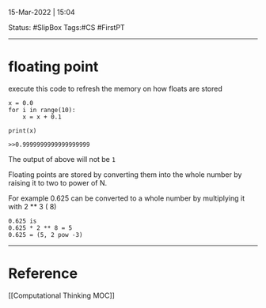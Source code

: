 15-Mar-2022 | 15:04

Status: #SlipBox 
Tags:#CS #FirstPT 

---
# floating point
execute this code to refresh the memory on how floats are stored 
```
x = 0.0
for i in range(10):
	x = x + 0.1

print(x)

>>0.9999999999999999999
```

The output of above will not be  `1`


Floating points are stored by converting them into the whole number by raising it to two to power of N.

For example 0.625 can be converted to a whole number by multiplying it with 2 ** 3 ( 8) 

```
0.625 is
0.625 * 2 ** 8 = 5
0.625 = (5, 2 pow -3)
```

---
# Reference
[[Computational Thinking MOC]]